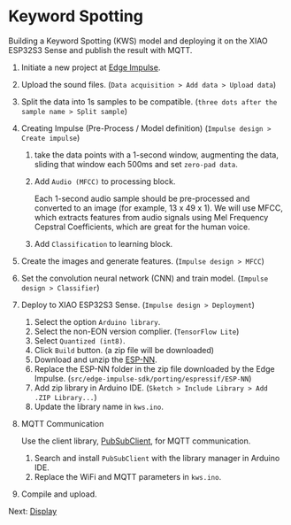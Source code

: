 # Keyword Spotting

Building a Keyword Spotting (KWS) model and deploying it on the XIAO ESP32S3 Sense and publish the result with MQTT.

1. Initiate a new project at [Edge Impulse](https://edgeimpulse.com/).
2. Upload the sound files. (`Data acquisition > Add data > Upload data`)
3. Split the data into 1s samples to be compatible. (`three dots after the sample name > Split sample`)
4. Creating Impulse (Pre-Process / Model definition) (`Impulse design > Create impulse`)

   1. take the data points with a 1-second window, augmenting the data, sliding that window each 500ms and set `zero-pad data`.
   2. Add `Audio (MFCC)` to processing block.

      Each 1-second audio sample should be pre-processed and converted to an image (for example, 13 x 49 x 1). We will use MFCC, which extracts features from audio signals using Mel Frequency Cepstral Coefficients, which are great for the human voice.

   3. Add `Classification` to learning block.

5. Create the images and generate features. (`Impulse design > MFCC`)

6. Set the convolution neural network (CNN) and train model. (`Impulse design > Classifier`)

7. Deploy to XIAO ESP32S3 Sense. (`Impulse design > Deployment`)

   1. Select the option `Arduino library`.
   2. Select the non-EON version complier. (`TensorFlow Lite`)
   3. Select `Quantized (int8)`.
   4. Click `Build` button. (a zip file will be downloaded)
   5. Download and unzip the [ESP-NN](https://github.com/Mjrovai/XIAO-ESP32S3-Sense/blob/main/ESP-NN.zip).
   6. Replace the ESP-NN folder in the zip file downloaded by the Edge Impulse. (`src/edge-impulse-sdk/porting/espressif/ESP-NN`)
   7. Add zip library in Arduino IDE. (`Sketch > Include Library > Add .ZIP Library...`)
   8. Update the library name in `kws.ino`.

8. MQTT Communication

   Use the client library, [PubSubClient](https://pubsubclient.knolleary.net/), for MQTT communication.

   1. Search and install `PubSubClient` with the library manager in Arduino IDE.
   2. Replace the WiFi and MQTT parameters in `kws.ino`.

9. Compile and upload.

Next: [Display](/display/readme.md)
